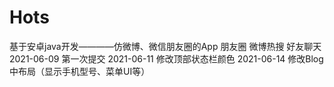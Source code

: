 # Hots
基于安卓java开发————仿微博、微信朋友圈的App
朋友圈
微博热搜
好友聊天
2021-06-09  第一次提交
2021-06-11  修改顶部状态栏颜色
2021-06-14  修改Blog中布局（显示手机型号、菜单UI等）